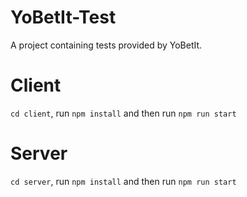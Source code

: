 # YoBetIt-Test
A project containing tests provided by YoBetIt.


# Client
`cd client`, run `npm install` and then run `npm run start`

# Server 
`cd server`, run `npm install` and then run `npm run start`
<br/>
